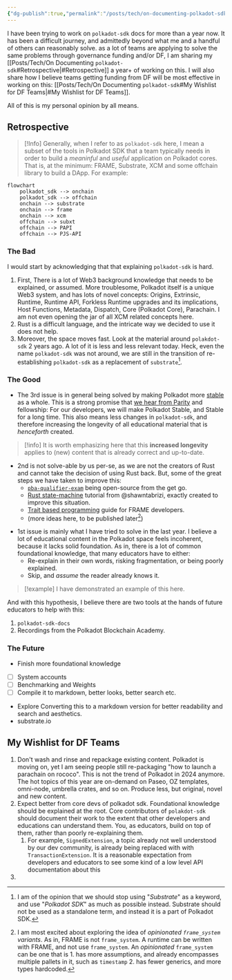 ```yaml
---
{"dg-publish":true,"permalink":"/posts/tech/on-documenting-polkadot-sdk/","hide":true,"created":"2024-07-10T10:48:36.533+01:00","updated":"2024-07-26T09:45:19.710+01:00"}
---
```



I have been trying to work on `polkadot-sdk` docs for more than a year now. It has been a difficult journey, and admittedly beyond what me and a handful of others can reasonably solve. as a lot of teams are applying to solve the same problems through governance funding and/or DF, I am sharing my [[Posts/Tech/On Documenting `polkadot-sdk`#Retrospective\|#Retrospective]] a year+ of working on this. I will also share how I believe teams getting funding from DF will be most effective in working on this: [[Posts/Tech/On Documenting `polkadot-sdk`#My Wishlist for DF Teams\|#My Wishlist for DF Teams]]. 

All of this is my personal opinion by all means. 
## Retrospective  

> [!Info]  Generally, when I refer to as `polkadot-sdk` here, I mean a subset of the tools in Polkadot SDK that a team typically needs in order to build a *meaninful* and *useful* application on Polkadot cores. That is, at the minimum: FRAME, Substrate, XCM and some offchain library to build a DApp. For example: 

```mermaid
flowchart
	polkadot_sdk --> onchain
	polkadot_sdk --> offchain 
	onchain --> substrate
	onchain --> frame
	onchain --> xcm
	offchain --> subxt
	offchain --> PAPI
	offchain --> PJS-API
```
### The Bad  

I would start by acknowledging that that explaining `polkadot-sdk` is hard. 

1. First, There is a lot of Web3 background knowledge that needs to be explained, or assumed. More troublesome, Polkadot itself is a unique Web3 system, and has lots of novel concepts: Origins, Extrinsic, Runtime, Runtime API, Forkless Runtime upgrades and its implications, Host Functions, Metadata, Dispatch, Core (Polkadot Core), Parachain. I am not even opening the jar of all XCM related concepts here. 
2. Rust is a difficult language, and the intricate way we decided to use it does not help.
3. Moreover, the space moves fast. Look at the material around `polakdot-sdk` 2 years ago. A lot of it is less and less relevant today. Heck, even the name `polkadot-sdk` was not around, we are still in the transition of re-establishing `polkadot-sdk` as a replacement of `substrate`[^1].

[^1]: I am of the opinion that we should stop using "*Substrate*" as a keyword, and use "*Polkadot SDK*" as much as possible instead. Substrate should not be used as a standalone term, and instead it is a part of Polkadot SDK. 

### The Good

- The 3rd issue is in general being solved by making Polkadot more [stable](https://forum.polkadot.network/t/stabilizing-polkadot/7175) as a whole. This is a strong promise that [we hear from Parity](https://youtu.be/DLofyGI3mw8?si=nJZiVApWTj6ae_Wz&t=1115) and fellowship: For our developers, we will make Polkadot Stable, and Stable for a long time. This also means less changes in `polkadot-sdk`, and therefore increasing the longevity of all educational material that is *henceforth* created.

> [!info] It is worth emphasizing here that this **increased longevity** applies to (new) content that is already correct and up-to-date. 

- 2nd is not solve-able by us per-se, as we are not the creators of Rust and cannot take the decision of using Rust back. But, some of the great steps we have taken to improve this:
	- [`pba-qualifier-exam`](https://github.com/Polkadot-Blockchain-Academy/pba-qualifier-exam) being open-source from the get go.
	- [Rust state-machine](https://www.shawntabrizi.com/rust-state-machine/) tutorial from @shawntabrizi, exactly created to improve this situation.
	- [Trait based programming](https://paritytech.github.io/polkadot-sdk/master/polkadot_sdk_docs/reference_docs/trait_based_programming/index.html) guide for FRAME developers. 
	- (more ideas here, to be published later[^2])
[^2]: I am most excited about exploring the idea of _opinionated `frame_system` variants_. As in, FRAME is not `frame_system`. A runtime can be written with FRAME, and not use `frame_system`. An _opinionated_ `frame_system` can be one that is 1. has more assumptions, and already encompasses multiple pallets in it, such as `timestamp` 2. has fewer generics, and more types hardcoded. 
- 1st issue is mainly what I have tried to solve in the last year. I believe a lot of educational content in the Polkadot space feels incoherent, because it lacks solid foundation. As in, there is a lot of common foundational knowledge, that many educators have to either:
	- Re-explain in their own words, risking fragmentation, or being poorly explained. 
	- Skip, and *assume* the reader already knows it. 

> [!example] I have demonstrated an example of this here. 

And with this hypothesis, I believe there are two tools at the hands of future educators to help with this: 
1. `polkadot-sdk-docs`
2. Recordings from the Polkadot Blockchain Academy. 
### The Future 

- Finish more foundational knowledge
- [ ] System accounts 
- [ ] Benchmarking and Weights 
- [ ] Compile it to markdown, better looks, better search etc. 
- Explore Converting this to a markdown version for better readability and search and aesthetics. 
- substrate.io 
## My Wishlist for DF Teams 

1. Don't wash and rinse and repackage existing content. Polkadot is moving on, yet I am seeing people still re-packaging "how to launch a parachain on rococo". This is not the trend of Polkadot in 2024 anymore. The hot topics of this year are on-demand on Paseo, OZ templates, omni-node, umbrella crates, and so on. Produce less, but original, novel and new content.
2. Expect better from core devs of polkadot sdk. Foundational knowledge should be explained at the root. Core contributors of `polakdot-sdk` should document their work to the extent that other developers and educations can understand them.  You, as educators, build on top of them, rather than poorly re-explaining them. 
	1. For example, `SignedExtension`, a topic already not well understood by our dev community, is already being replaced with with `TransactionExtension`. It is a reasonable expectation from developers and educators to see some kind of a low level API documentation about this 
3. 